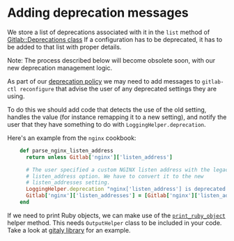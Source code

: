 # Adding deprecation messages

We store a list of deprecations associated with it in the `list` method of
[Gitlab::Deprecations class](https://gitlab.com/gitlab-org/omnibus-gitlab/blob/master/files/gitlab-cookbooks/package/libraries/deprecations.rb)
If a configuration has to be deprecated, it has to be added to that list with
proper details.

Note: The process described below will become obsolete soon, with our new
deprecation management logic.

As part of our [deprecation policy][] we may need to add
messages to `gitlab-ctl reconfigure` that advise the user of any deprecated
settings they are using.

To do this we should add code that detects the use of the old setting,
handles the value (for instance remapping it to a new setting), and notify the
user that they have something to do with `LoggingHelper.deprecation`.

Here's an example from the `nginx` cookbook:

~~~ruby
    def parse_nginx_listen_address
      return unless Gitlab['nginx']['listen_address']

      # The user specified a custom NGINX listen address with the legacy
      # listen_address option. We have to convert it to the new
      # listen_addresses setting.
      LoggingHelper.deprecation "nginx['listen_address'] is deprecated. Please use nginx['listen_addresses']"
      Gitlab['nginx']['listen_addresses'] = [Gitlab['nginx']['listen_address']]
    end
~~~

If we need to print Ruby objects, we can make use of the [`print_ruby_object`](https://gitlab.com/gitlab-org/omnibus-gitlab/blob/master/files/gitlab-cookbooks/package/libraries/helpers/output_helper.rb#L8-10) helper method. This needs `OutputHelper` class to be
included in your code. Take a look at [gitaly library](https://gitlab.com/gitlab-org/omnibus-gitlab/blob/master/files/gitlab-cookbooks/gitaly/libraries/gitaly.rb)
for an example.

[deprecation policy]: https://docs.gitlab.com/omnibus/package-information/deprecation_policy.html
